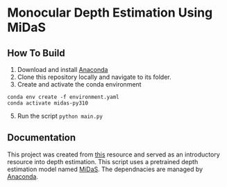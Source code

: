 # Monocular Depth Estimation Using MiDaS

## How To Build
1. Download and install [Anaconda](https://anaconda.org/)
2. Clone this repository locally and navigate to its folder.
3. Create and activate the conda environment
```
conda env create -f environment.yaml
conda activate midas-py310
```
5. Run the script `python main.py`

## Documentation
This project was created from [this](https://medium.com/artificialis/getting-started-with-depth-estimation-using-midas-and-python-d0119bfe1159) resource and served as an introductory resource into depth estimation. This script uses a pretrained depth estimation model named [MiDaS](https://github.com/isl-org/MiDaS). The dependnacies are managed by [Anaconda](https://anaconda.org/).
